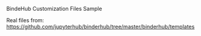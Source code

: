 BindeHub Customization Files Sample

Real files from: https://github.com/jupyterhub/binderhub/tree/master/binderhub/templates